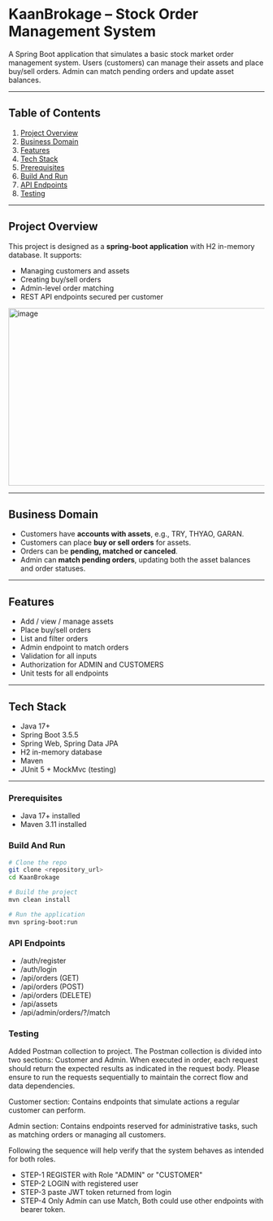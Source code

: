 # KaanBrokage – Stock Order Management System

A Spring Boot application that simulates a basic stock market order management system. Users (customers) can manage their assets and place buy/sell orders. Admin can match pending orders and update asset balances.

---

## Table of Contents
1. [Project Overview](#project-overview)  
2. [Business Domain](#business-domain)  
3. [Features](#features)  
4. [Tech Stack](#tech-stack)  
5. [Prerequisites](#prerequisites)
6. [Build And Run](#build-and-run)
7. [API Endpoints](#api-endpoints)  
8. [Testing](#testing)  

---

## Project Overview
This project is designed as a **spring-boot application** with H2 in-memory database. It supports:
- Managing customers and assets
- Creating buy/sell orders
- Admin-level order matching
- REST API endpoints secured per customer

 <img width="1589" height="349" alt="image" src="https://github.com/user-attachments/assets/cbabec32-ab7c-4751-9f8e-e452e9936922" />


---

## Business Domain
- Customers have **accounts with assets**, e.g., TRY, THYAO, GARAN.  
- Customers can place **buy or sell orders** for assets.  
- Orders can be **pending, matched or canceled**.  
- Admin can **match pending orders**, updating both the asset balances and order statuses.

---

## Features
- Add / view / manage assets  
- Place buy/sell orders  
- List and filter orders  
- Admin endpoint to match orders  
- Validation for all inputs
- Authorization for ADMIN and CUSTOMERS
- Unit tests for all endpoints  

---

## Tech Stack
- Java 17+  
- Spring Boot 3.5.5 
- Spring Web, Spring Data JPA  
- H2 in-memory database  
- Maven  
- JUnit 5 + MockMvc (testing)  

---

### Prerequisites
- Java 17+ installed  
- Maven 3.11 installed  

### Build And Run
```bash
# Clone the repo
git clone <repository_url>
cd KaanBrokage

# Build the project
mvn clean install

# Run the application
mvn spring-boot:run
```

### API Endpoints
- /auth/register
- /auth/login
- /api/orders (GET)
- /api/orders (POST)
- /api/orders (DELETE)
- /api/assets
- /api/admin/orders/?/match

### Testing

Added Postman collection to project.
The Postman collection is divided into two sections: Customer and Admin. When executed in order, each request should return the expected results as indicated in the request body. Please ensure to run the requests sequentially to maintain the correct flow and data dependencies.

Customer section: Contains endpoints that simulate actions a regular customer can perform.

Admin section: Contains endpoints reserved for administrative tasks, such as matching orders or managing all customers.

Following the sequence will help verify that the system behaves as intended for both roles.

- STEP-1 REGISTER with Role "ADMIN" or "CUSTOMER"
- STEP-2 LOGIN with registered user
- STEP-3 paste JWT token returned from login
- STEP-4 Only Admin can use Match, Both could use other endpoints with bearer token.
